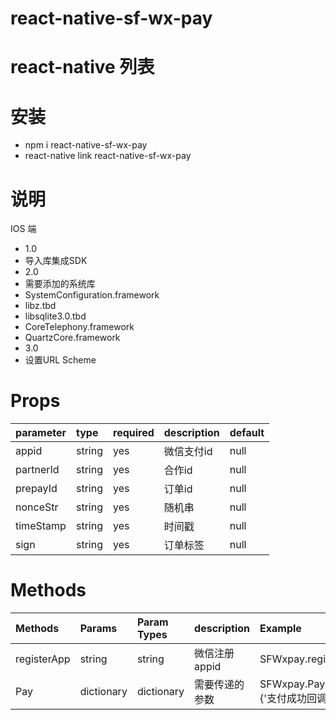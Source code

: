 # react-native-sf-wx-pay

# react-native 列表

# 安装
* npm i react-native-sf-wx-pay
* react-native link  react-native-sf-wx-pay
# 说明
IOS 端
* 1.0
* 导入库集成SDK
* 2.0
* 需要添加的系统库
* SystemConfiguration.framework
* libz.tbd
* libsqlite3.0.tbd
* CoreTelephony.framework
* QuartzCore.framework
* 3.0
* 设置URL Scheme
# Props
|  parameter  |  type  |  required  |   description  |  default  |
|:-----|:-----|:-----|:-----|:-----|
|appid|string|yes|微信支付id|null|
|partnerId|string|yes|合作id|null|
|prepayId|string|yes|订单id|null|
|nonceStr|string|yes|随机串|null|
|timeStamp|string|yes|时间戳|null|
|sign|string|yes|订单标签|null|

# Methods
|  Methods  |  Params  |  Param Types  |   description  |  Example  |
|:-----|:-----|:-----|:-----|:-----|
|registerApp|string|string|微信注册appid|SFWxpay.registerApp('')|
|Pay|dictionary|dictionary|需要传递的参数|SFWxpay.Pay('','',()=>{'支付成功回调'})|


